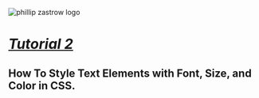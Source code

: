 ![phillip zastrow logo](https://pbs.twimg.com/profile_images/1452633114044403715/d3liT5vd_400x400.jpg)
# [*Tutorial 2*](https://www.digitalocean.com/community/tutorials/how-to-style-text-elements-with-font-size-and-color-in-css) 
## How To Style Text Elements with Font, Size, and Color in CSS.